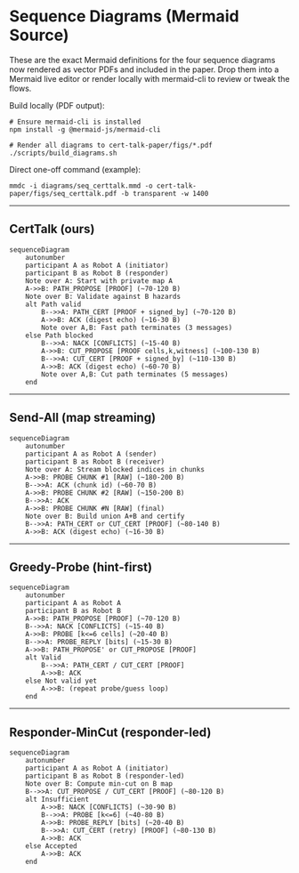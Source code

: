 # Sequence Diagrams (Mermaid Source)

These are the exact Mermaid definitions for the four sequence diagrams now rendered as vector PDFs and included in the paper. Drop them into a Mermaid live editor or render locally with mermaid-cli to review or tweak the flows.

Build locally (PDF output):

```
# Ensure mermaid-cli is installed
npm install -g @mermaid-js/mermaid-cli

# Render all diagrams to cert-talk-paper/figs/*.pdf
./scripts/build_diagrams.sh
```

Direct one-off command (example):

```
mmdc -i diagrams/seq_certtalk.mmd -o cert-talk-paper/figs/seq_certtalk.pdf -b transparent -w 1400
```

---

## CertTalk (ours)

```mermaid
sequenceDiagram
    autonumber
    participant A as Robot A (initiator)
    participant B as Robot B (responder)
    Note over A: Start with private map A
    A->>B: PATH_PROPOSE [PROOF] (~70-120 B)
    Note over B: Validate against B hazards
    alt Path valid
        B-->>A: PATH_CERT [PROOF + signed_by] (~70-120 B)
        A->>B: ACK (digest echo) (~16-30 B)
        Note over A,B: Fast path terminates (3 messages)
    else Path blocked
        B-->>A: NACK [CONFLICTS] (~15-40 B)
        A->>B: CUT_PROPOSE [PROOF cells,k,witness] (~100-130 B)
        B-->>A: CUT_CERT [PROOF + signed_by] (~110-130 B)
        A->>B: ACK (digest echo) (~60-70 B)
        Note over A,B: Cut path terminates (5 messages)
    end
```

---

## Send-All (map streaming)

```mermaid
sequenceDiagram
    autonumber
    participant A as Robot A (sender)
    participant B as Robot B (receiver)
    Note over A: Stream blocked indices in chunks
    A->>B: PROBE CHUNK #1 [RAW] (~180-200 B)
    B-->>A: ACK (chunk id) (~60-70 B)
    A->>B: PROBE CHUNK #2 [RAW] (~150-200 B)
    B-->>A: ACK
    A->>B: PROBE CHUNK #N [RAW] (final)
    Note over B: Build union A+B and certify
    B-->>A: PATH_CERT or CUT_CERT [PROOF] (~80-140 B)
    A->>B: ACK (digest echo) (~16-30 B)
```

---

## Greedy-Probe (hint-first)

```mermaid
sequenceDiagram
    autonumber
    participant A as Robot A
    participant B as Robot B
    A->>B: PATH_PROPOSE [PROOF] (~70-120 B)
    B-->>A: NACK [CONFLICTS] (~15-40 B)
    A->>B: PROBE [k<=6 cells] (~20-40 B)
    B-->>A: PROBE_REPLY [bits] (~15-30 B)
    A->>B: PATH_PROPOSE' or CUT_PROPOSE [PROOF]
    alt Valid
        B-->>A: PATH_CERT / CUT_CERT [PROOF]
        A->>B: ACK
    else Not valid yet
        A->>B: (repeat probe/guess loop)
    end
```

---

## Responder-MinCut (responder-led)

```mermaid
sequenceDiagram
    autonumber
    participant A as Robot A (initiator)
    participant B as Robot B (responder-led)
    Note over B: Compute min-cut on B map
    B-->>A: CUT_PROPOSE / CUT_CERT [PROOF] (~80-120 B)
    alt Insufficient
        A->>B: NACK [CONFLICTS] (~30-90 B)
        B-->>A: PROBE [k<=6] (~40-80 B)
        A->>B: PROBE_REPLY [bits] (~20-40 B)
        B-->>A: CUT_CERT (retry) [PROOF] (~80-130 B)
        A->>B: ACK
    else Accepted
        A->>B: ACK
    end
```

